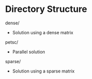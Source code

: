 # Directory Structure
dense/ 
- Solution using a dense matrix

petsc/
- Parallel solution

sparse/
- Solution using a sparse matrix